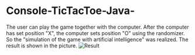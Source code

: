 # Console-TicTacToe-Java-

The user can play the game together with the computer. After the computer has set position "X", the computer sets position "O" using the randomizer.
So the "simulation of the game with artificial intelligence" was realized. 
The result is shown in the picture.
![Result](https://github.com/DarinaViktorova/Console-TicTacToe-Java-/tree/master/img/result.png)

